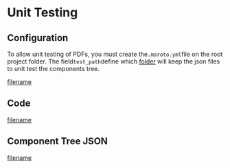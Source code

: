 # Unit Testing

## Configuration
To allow unit testing of PDFs, you must create the`.maroto.yml`file on the root project folder. The field`test_path`define which [folder](https://github.com/johnfercher/maroto/tree/v2/test/maroto)
will keep the json files to unit test the components tree.

[filename](https://raw.githubusercontent.com/johnfercher/maroto/v2/.maroto.yml ':include :type=code')

## Code
[filename](../../assets/examples/unittests/v2/main_test.go ':include :type=code')

## Component Tree JSON
[filename](https://raw.githubusercontent.com/johnfercher/maroto/v2/test/maroto/example_unit_test.json ':include :type=code')

